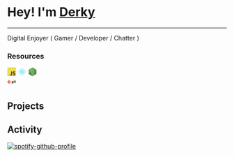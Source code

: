 

# Hey! I'm [Derky](https://derkyu.space)




--- 

Digital Enjoyer ( Gamer / Developer / Chatter )

### Resources
<code><img height="20" src="https://raw.githubusercontent.com/github/explore/80688e429a7d4ef2fca1e82350fe8e3517d3494d/topics/javascript/javascript.png"></code>
<code><img height="20" src="https://raw.githubusercontent.com/github/explore/80688e429a7d4ef2fca1e82350fe8e3517d3494d/topics/react/react.png"></code>
<code><img height="20" src="https://raw.githubusercontent.com/github/explore/80688e429a7d4ef2fca1e82350fe8e3517d3494d/topics/nodejs/nodejs.png"></code>    
<code><img height="20" src="https://raw.githubusercontent.com/github/explore/80688e429a7d4ef2fca1e82350fe8e3517d3494d/topics/git/git.png"></code>
## Projects


## Activity
[![spotify-github-profile](https://spotify-github-profile.vercel.app/api/view?uid=darkqwew&cover_image=true&theme=compact)](https://spotify-github-profile.vercel.app/api/view?uid=darkqwew&redirect=true)
